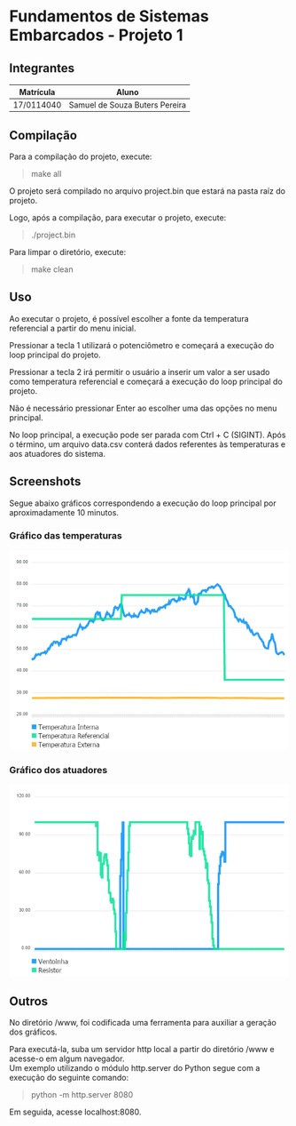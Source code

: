 # Fundamentos de Sistemas Embarcados - Projeto 1
## Integrantes
| Matrícula | Aluno |
| -- | -- |
| 17/0114040  |  Samuel de Souza Buters Pereira |

## Compilação
Para a compilação do projeto, execute:
> make all

O projeto será compilado no arquivo project.bin que estará na pasta raíz do projeto. <br>

Logo, após a compilação, para executar o projeto, execute:
> ./project.bin

Para limpar o diretório, execute:
> make clean

## Uso
Ao executar o projeto, é possível escolher a fonte da temperatura referencial a partir do menu inicial. <br>

Pressionar a tecla 1 utilizará o potenciômetro e começará a execução do loop principal do projeto. <br>

Pressionar a tecla 2 irá permitir o usuário a inserir um valor a ser usado como temperatura referencial e começará a execução do loop principal do projeto. <br>
 
Não é necessário pressionar Enter ao escolher uma das opções no menu principal. <br>

No loop principal, a execução pode ser parada com Ctrl + C (SIGINT). Após o término, um arquivo data.csv conterá dados referentes às temperaturas e aos atuadores do sistema. <br>

## Screenshots
Segue abaixo gráficos correspondendo a execução do loop principal por aproximadamente 10 minutos.

### Gráfico das temperaturas
![Gráfico de Temperatura](assets/temperatures.png)

### Gráfico dos atuadores
![Gráfico de Atuadores](assets/actuators.png)

## Outros
No diretório /www, foi codificada uma ferramenta para auxiliar a geração dos gráficos. <br>

Para executá-la, suba um servidor http local a partir do diretório /www e acesse-o em algum navegador. <br>
Um exemplo utilizando o módulo http.server do Python segue com a execução do seguinte comando:
> python -m http.server 8080

Em seguida, acesse localhost:8080. <br>